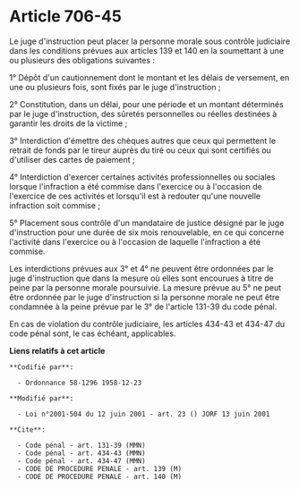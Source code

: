 # Article 706-45

Le juge d'instruction peut placer la personne morale sous contrôle judiciaire dans les conditions prévues aux articles 139 et
140 en la soumettant à une ou plusieurs des obligations suivantes :

1° Dépôt d'un cautionnement dont le montant et les délais de versement, en une ou plusieurs fois, sont fixés par le juge
d'instruction ;

2° Constitution, dans un délai, pour une période et un montant déterminés par le juge d'instruction, des sûretés personnelles
ou réelles destinées à garantir les droits de la victime ;

3° Interdiction d'émettre des chèques autres que ceux qui permettent le retrait de fonds par le tireur auprès du tiré ou ceux
qui sont certifiés ou d'utiliser des cartes de paiement ;

4° Interdiction d'exercer certaines activités professionnelles ou sociales lorsque l'infraction a été commise dans l'exercice
ou à l'occasion de l'exercice de ces activités et lorsqu'il est à redouter qu'une nouvelle infraction soit commise ;

5° Placement sous contrôle d'un mandataire de justice désigné par le juge d'instruction pour une durée de six mois
renouvelable, en ce qui concerne l'activité dans l'exercice ou à l'occasion de laquelle l'infraction a été commise.

Les interdictions prévues aux 3° et 4° ne peuvent être ordonnées par le juge d'instruction que dans la mesure où elles sont
encourues à titre de peine par la personne morale poursuivie. La mesure prévue au 5° ne peut être ordonnée par le juge
d'instruction si la personne morale ne peut être condamnée à la peine prévue par le 3° de l'article 131-39 du code pénal.

En cas de violation du contrôle judiciaire, les articles 434-43 et 434-47 du code pénal sont, le cas échéant, applicables.

**Liens relatifs à cet article**

	**Codifié par**:

	  - Ordonnance 58-1296 1958-12-23

	**Modifié par**:

	  - Loi n°2001-504 du 12 juin 2001 - art. 23 () JORF 13 juin 2001

	**Cite**:

	  - Code pénal - art. 131-39 (MMN)
	  - Code pénal - art. 434-43 (MMN)
	  - Code pénal - art. 434-47 (MMN)
	  - CODE DE PROCEDURE PENALE - art. 139 (M)
	  - CODE DE PROCEDURE PENALE - art. 140 (M)

